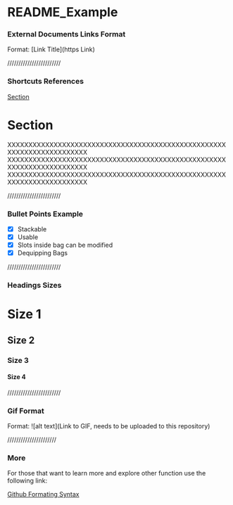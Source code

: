 # README_Example

### External Documents Links Format

Format: [Link Title](https Link)

////////////////////////

### Shortcuts References

  <a href="#section">Section</a> 

# Section 

XXXXXXXXXXXXXXXXXXXXXXXXXXXXXXXXXXXXXXXXXXXXXXXXXXXXXXXXXXXXXXXXXXXXXXX
XXXXXXXXXXXXXXXXXXXXXXXXXXXXXXXXXXXXXXXXXXXXXXXXXXXXXXXXXXXXXXXXXXXXXXX
XXXXXXXXXXXXXXXXXXXXXXXXXXXXXXXXXXXXXXXXXXXXXXXXXXXXXXXXXXXXXXXXXXXXXXX

////////////////////////

### Bullet Points Example

  - [x] Stackable 
  - [x] Usable 
  - [x] Slots inside bag can be modified
  - [x] Dequipping Bags

////////////////////////

### Headings Sizes

# Size 1
## Size 2
### Size 3
#### Size 4

////////////////////////

### Gif Format

Format: ![alt text](Link to GIF, needs to be uploaded to this repository)

//////////////////////

### More 

For those that want to learn more and explore other function use the following link:

[Github Formating Syntax](https://docs.github.com/en/get-started/writing-on-github/getting-started-with-writing-and-formatting-on-github/basic-writing-and-formatting-syntax)
